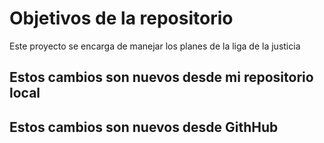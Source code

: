 # Objetivos de la repositorio

Este proyecto se encarga de manejar los planes de la liga de la justicia


## Estos cambios son nuevos desde mi repositorio local 
## Estos cambios son nuevos desde GithHub
